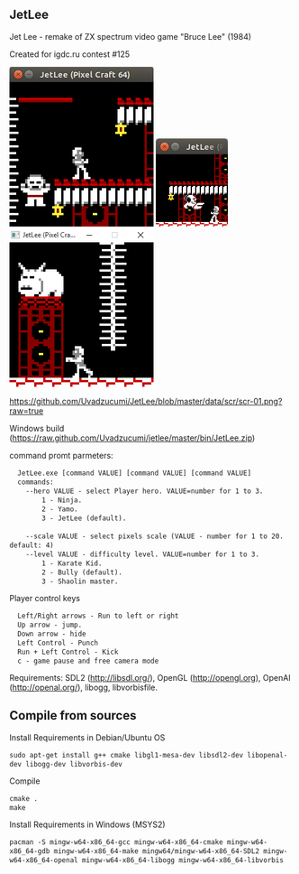 JetLee
------

Jet Lee - remake of ZX spectrum video game "Bruce Lee" (1984)

Created for igdc.ru contest #125

![screenshot](https://github.com/Uvadzucumi/JetLee/blob/master/data/scr/scr-01.png?raw=true)
![screenshot](https://github.com/Uvadzucumi/JetLee/blob/master/data/scr/scr-02.png?raw=true)
![screenshot](https://github.com/Uvadzucumi/JetLee/blob/master/data/scr/scr-03.png?raw=true)

https://github.com/Uvadzucumi/JetLee/blob/master/data/scr/scr-01.png?raw=true

Windows build (https://raw.github.com/Uvadzucumi/jetlee/master/bin/JetLee.zip)


command promt parmeters:
```
  JetLee.exe [command VALUE] [command VALUE] [command VALUE]
  commands:
    --hero VALUE - select Player hero. VALUE=number for 1 to 3.
        1 - Ninja.
        2 - Yamo.
        3 - JetLee (default).

    --scale VALUE - select pixels scale (VALUE - number for 1 to 20. default: 4)
    --level VALUE - difficulty level. VALUE=number for 1 to 3.
        1 - Karate Kid.
        2 - Bully (default).
        3 - Shaolin master.
```

Player control keys
```
  Left/Right arrows - Run to left or right
  Up arrow - jump.
  Down arrow - hide
  Left Control - Punch
  Run + Left Control - Kick
  c - game pause and free camera mode
```

Requirements: SDL2 (http://libsdl.org/), OpenGL (http://opengl.org), OpenAl (http://openal.org/), libogg, libvorbisfile.

Compile from sources
--------------------

Install Requirements in Debian/Ubuntu OS
```
sudo apt-get install g++ cmake libgl1-mesa-dev libsdl2-dev libopenal-dev libogg-dev libvorbis-dev
```
Compile
```
cmake .
make
```
Install Requirements in Windows (MSYS2)
```
pacman -S mingw-w64-x86_64-gcc mingw-w64-x86_64-cmake mingw-w64-x86_64-gdb mingw-w64-x86_64-make mingw64/mingw-w64-x86_64-SDL2 mingw-w64-x86_64-openal mingw-w64-x86_64-libogg mingw-w64-x86_64-libvorbis
```
